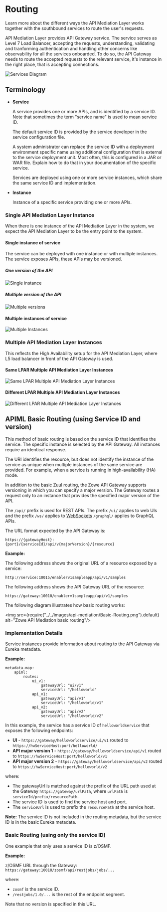 # Routing

Learn more about the different ways the API Mediation Layer works together with the southbound services to route
the user's requests.

API Mediation Layer provides API Gateway service. The service serves as Level 7 Load Balancer, accepting the requests, 
understanding, validating and tranforming authentication and handling other concerns like observability for all the 
services onboarded. To do so, the API Gateway needs to route the accepted requests to the relevant service, it's instance
in the right place, that is accepting connections. 

![Services Diagram](../../images/api-mediation/RoutingNorthboundSouthbound.png "Example services diagram")

## Terminology

* **Service**

  A service provides one or more APIs, and is identified by a service ID. Note that sometimes the term "service name" is
  used to mean service ID.

  The default service ID is provided by the service developer in the service configuration file.

  A system administrator can replace the service ID with a deployment environment specific name using additional
  configuration that is external to the service deployment unit. Most often, this is configured in a JAR or WAR file. 
  Explain how to do that in your documentation of the specific service. 

  Services are deployed using one or more service instances, which share the same service ID and implementation.

* **Instance**

  Instance of a specific service providing one or more APIs.

### Single API Mediation Layer Instance

When there is one instance of the API Mediation Layer in the system, we expect the API Mediation Layer to be the
entry point to the system.

#### Single instance of service

The service can be deployed with one instance or with multiple instances. The service exposes APIs, these APIs may
be versioned.

##### One version of the API

![Single instance](../../images/api-mediation/SimpleRouting.png "Simple Routing")

##### Multiple version of the API

![Multiple versions](../../images/api-mediation/RoutingVersioned.png "Versioned Routing")

#### Multiple instances of service

![Multiple Instances](../../images/api-mediation/RoutingMultipleInstancesSysplex.png "Multiple Instances")

### Multiple API Mediation Layer Instances

This reflects the High Availability setup for the API Mediation Layer, where L5 load balancer in front of the 
API Gateway is used. 

#### Same LPAR Multiple API Mediation Layer Instances

![Same LPAR Multiple API Mediation Layer Instances](../../images/api-mediation/RoutingSysplexSameLpar.png "Same LPAR Multiple API Mediation Layer Instances")

#### Different LPAR Multiple API Mediation Layer Instances

![Different LPAR Multiple API Mediation Layer Instances](../../images/api-mediation/RoutingSysplexDifferentLpar.png "Different LPAR Multiple API Mediation Layer Instances")

## APIML Basic Routing (using Service ID and version)

This method of basic routing is based on the service ID that identifies the service. The specific instance is selected
by the API Gateway. All instances require an identical response.

The URI identifies the resource, but does not identify the instance of the service as unique when multiple instances of
the same service are provided. For example, when a service is running in high-availability (HA) mode.

In addition to the basic Zuul routing, the Zowe API Gateway supports versioning in which you can specify a major
version. The Gateway routes a request only to an instance that provides the specified major version of the API.

The `/api/` prefix is used for REST APIs. The prefix `/ui/` applies to web UIs and the prefix `/ws/` applies
to [WebSockets](websocket.md) `/graphql/` applies to GraphQL APIs.

The URL format expected by the API Gateway is:

`https://{gatewayHost}:{port}/{serviceId}/api/v{majorVersion}/{resource}`

**Example:**

The following address shows the original URL of a resource exposed by a service:

```
http://service:10015/enablerv1sampleapp/api/v1/samples
```

The following address shows the API Gateway URL of the resource:

```
https://gateway:10010/enablerv1sampleapp/api/v1/samples
```

The following diagram illustrates how basic routing works:

<img src={require("../../images/api-mediation/Basic-Routing.png").default} alt="Zowe API Mediation basic routing"/>

### Implementation Details

Service instances provide information about routing to the API Gateway via Eureka metadata.

**Example:**

    metadata-map:
        apiml:
            routes:
                ui_v1:
                    gatewayUrl: "ui/v1"
                    serviceUrl: "/helloworld"
                api_v1:
                    gatewayUrl: "api/v1"
                    serviceUrl: "/helloworld/v1"
                api_v2:
                    gatewayUrl: "api/v2"
                    serviceUrl: "/helloworld/v2"

In this example, the service has a service ID of `helloworldservice` that exposes the following endpoints:

* **UI** - `https://gateway/helloworldservice/ui/v1` routed to `https://hwServiceHost:port/helloworld/`
* **API major version 1** - `https://gateway/helloworldservice/api/v1` routed
  to `https://hwServiceHost:port/helloworld/v1`
* **API major version 2** - `https://gateway/helloworldservice/api/v2` routed
  to `https://hwServiceHost:port/helloworld/v2`

where:

* The gatewayUrl is matched against the prefix of the URL path used at the Gateway `https://gateway/urlPath`,
  where `urlPath` is `serviceId/prefix/resourcePath`.
* The service ID is used to find the service host and port.
* The `serviceUrl` is used to prefix the `resourcePath` at the service host.

**Note:** The service ID is not included in the routing metadata, but the service ID is in the basic Eureka metadata.

### Basic Routing (using only the service ID)

One example that only uses a service ID is z/OSMF.

**Example:**

z/OSMF URL through the Gateway: `https://gateway:10010/zosmf/api/restjobs/jobs/...`

where:

* `zosmf` is the service ID.
* `/restjobs/1.0/...` is the rest of the endpoint segment.

Note that no version is specified in this URL.